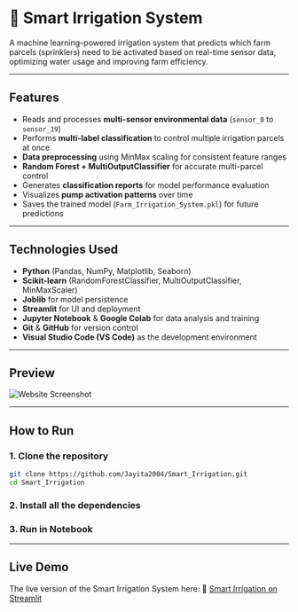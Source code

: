# 🌱 Smart Irrigation System

A machine learning–powered irrigation system that predicts which farm parcels (sprinklers) need to be activated based on real-time sensor data, optimizing water usage and improving farm efficiency.

---

##  Features
- Reads and processes **multi-sensor environmental data** (`sensor_0` to `sensor_19`)
- Performs **multi-label classification** to control multiple irrigation parcels at once
- **Data preprocessing** using MinMax scaling for consistent feature ranges
- **Random Forest + MultiOutputClassifier** for accurate multi-parcel control
- Generates **classification reports** for model performance evaluation
- Visualizes **pump activation patterns** over time
- Saves the trained model (`Farm_Irrigation_System.pkl`) for future predictions

---

## Technologies Used
- **Python** (Pandas, NumPy, Matplotlib, Seaborn)
- **Scikit-learn** (RandomForestClassifier, MultiOutputClassifier, MinMaxScaler)
- **Joblib** for model persistence
- **Streamlit** for UI and deployment
- **Jupyter Notebook** & **Google Colab** for data analysis and training
- **Git** & **GitHub** for version control
- **Visual Studio Code (VS Code)** as the development environment
  
---

##  Preview
![Website Screenshot](Smart_Irrigation_Image)

---

##  How to Run
### 1. Clone the repository
```bash
git clone https://github.com/Jayita2004/Smart_Irrigation.git
cd Smart_Irrigation
```
### 2. Install all the dependencies 
### 3. Run in Notebook

---

##  Live Demo
The live version of the Smart Irrigation System here:
🔗 [Smart Irrigation on Streamlit](https://smartirrigation04.streamlit.app/)

